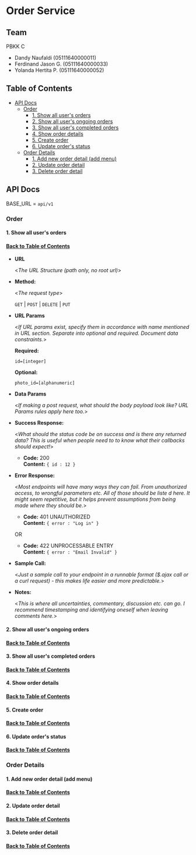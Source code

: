 # Order Service <!-- omit in toc -->
## Team <!-- omit in toc -->
PBKK C
- Dandy Naufaldi (05111640000011)
- Ferdinand Jason G. (05111640000033)
- Yolanda Hertita P. (05111640000052)

## Table of Contents <!-- omit in toc -->
- [API Docs](#api-docs)
  - [Order](#order)
    - [1. Show all user's orders](#1-show-all-users-orders)
    - [2. Show all user's ongoing orders](#2-show-all-users-ongoing-orders)
    - [3. Show all user's completed orders](#3-show-all-users-completed-orders)
    - [4. Show order details](#4-show-order-details)
    - [5. Create order](#5-create-order)
    - [6. Update order's status](#6-update-orders-status)
  - [Order Details](#order-details)
    - [1. Add new order detail (add menu)](#1-add-new-order-detail-add-menu)
    - [2. Update order detail](#2-update-order-detail)
    - [3. Delete order detail](#3-delete-order-detail)

## API Docs
BASE_URL = `api/v1`
### Order
#### 1. Show all user's orders
#### [Back to Table of Contents](#table-of-contents-) <!-- omit in toc -->
* **URL**

  <_The URL Structure (path only, no root url)_>

* **Method:**
  
  <_The request type_>

  `GET` | `POST` | `DELETE` | `PUT`
  
*  **URL Params**

   <_If URL params exist, specify them in accordance with name mentioned in URL section. Separate into optional and required. Document data constraints._> 

   **Required:**
 
   `id=[integer]`

   **Optional:**
 
   `photo_id=[alphanumeric]`

* **Data Params**

  <_If making a post request, what should the body payload look like? URL Params rules apply here too._>

* **Success Response:**
  
  <_What should the status code be on success and is there any returned data? This is useful when people need to to know what their callbacks should expect!_>

  * **Code:** 200 <br />
    **Content:** `{ id : 12 }`
 
* **Error Response:**

  <_Most endpoints will have many ways they can fail. From unauthorized access, to wrongful parameters etc. All of those should be liste d here. It might seem repetitive, but it helps prevent assumptions from being made where they should be._>

  * **Code:** 401 UNAUTHORIZED <br />
    **Content:** `{ error : "Log in" }`

  OR

  * **Code:** 422 UNPROCESSABLE ENTRY <br />
    **Content:** `{ error : "Email Invalid" }`

* **Sample Call:**

  <_Just a sample call to your endpoint in a runnable format ($.ajax call or a curl request) - this makes life easier and more predictable._> 

* **Notes:**

  <_This is where all uncertainties, commentary, discussion etc. can go. I recommend timestamping and identifying oneself when leaving comments here._> 
#### 2. Show all user's ongoing orders
#### [Back to Table of Contents](#table-of-contents-) <!-- omit in toc -->
#### 3. Show all user's completed orders
#### [Back to Table of Contents](#table-of-contents-) <!-- omit in toc -->
#### 4. Show order details
#### [Back to Table of Contents](#table-of-contents-) <!-- omit in toc -->
#### 5. Create order
#### [Back to Table of Contents](#table-of-contents-) <!-- omit in toc -->
#### 6. Update order's status
#### [Back to Table of Contents](#table-of-contents-) <!-- omit in toc -->

### Order Details
#### 1. Add new order detail (add menu)
#### [Back to Table of Contents](#table-of-contents-) <!-- omit in toc -->
#### 2. Update order detail
#### [Back to Table of Contents](#table-of-contents-) <!-- omit in toc -->
#### 3. Delete order detail
#### [Back to Table of Contents](#table-of-contents-) <!-- omit in toc -->
